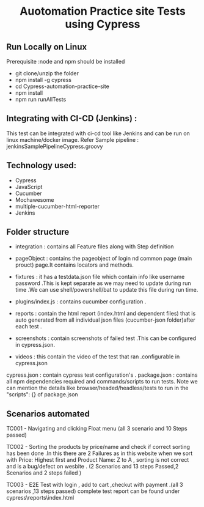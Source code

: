 <h1 align="center">Auotomation Practice site Tests using Cypress  </h1>

## Run Locally on Linux
Prerequisite :node and npm should be installed
- git clone/unzip the folder
- npm install -g cypress
- cd Cypress-automation-practice-site
- npm install
- npm run runAllTests

## Integrating with CI-CD (Jenkins) : 
This test can be integrated with ci-cd tool like Jenkins and can be run on linux machine/docker image.
Refer Sample pipeline : jenkinsSamplePipelineCypress.groovy

## Technology used:

 - Cypress 
 - JavaScript 
 - Cucumber
 - Mochawesome
 - multiple-cucumber-html-reporter
 - Jenkins

 ## Folder structure
 - integration : contains all Feature files along with Step definition
 - pageObject : contains the pageobject of login nd common page (main prouct) page.It contains locators and methods.

 - fixtures : it has a testdata.json file which contain info like username password .This is kept separate as we may need to update during run time .We can use shell/powershell/bat to update this file during run time.

 - plugins/index.js : contains cucumber configuration .

 - reports : contain the html report (index.html and dependent files) that is auto generated from all individual json files (cucumber-json folder)after each test .

 - screenshots : contain screenshots of failed test .This can be configured in cypress.json.

 - videos : this contain the video of the test that ran .configurable in cypress.json

 cypress.json : contain cypress test configuration's .
 package.json : contains all npm dependencies required and commands/scripts to run tests.
 Note we can mention the details like browser/headed/headless/tests to run in the "scripts": {} of package.json

 ## Scenarios automated 
 TC001 - Navigating and clicking Float menu (all 3 scenario and 10 Steps passed)

 TC002 - Sorting the products by price/name and check if correct sorting has been done .In this there are 2 Failures as in this website when we sort with Price: Highest first and Product Name: Z to A , sorting is not correct and is a bug/defect on wesbite .
 (2 Scenarios and 13 steps Passed,2 Scenarios and 2 steps failed )

 TC003 - E2E Test with login , add to cart ,checkut with payment .(all 3 scenarios ,13 steps passed)
 complete test report can be found under cypress\reports\index.html

